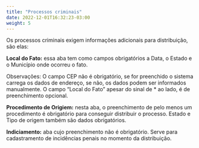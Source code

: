 ```yaml
---
title: "Processos criminais"
date: 2022-12-01T16:32:23-03:00
weight: 5
---
```


Os processos criminais exigem informações adicionais para distribuição, são elas:

**Local do Fato:** essa aba tem como campos obrigatórios a Data, o Estado e o Município onde ocorreu o fato. 

Observações: O campo CEP não é obrigatório, se for preenchido o sistema carrega os dados de endereço, se não, os dados podem ser informados manualmente. 
O campo “Local do Fato” apesar do sinal de * ao lado, é de preenchimento opcional.

**Procedimento de Origiem:** nesta aba, o preenchimento de pelo menos um  procedimento é obrigatório para conseguir distribuir o processo. Estado e Tipo de origem também são dados obrigatórios.

**Indiciamento:** aba cujo preenchimento não é obrigatório. Serve para cadastramento de incidências penais no momento da distribuição.
